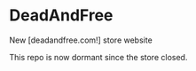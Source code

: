 # DeadAndFree

New [deadandfree.com!] store website

This repo is now dormant since the store closed.
